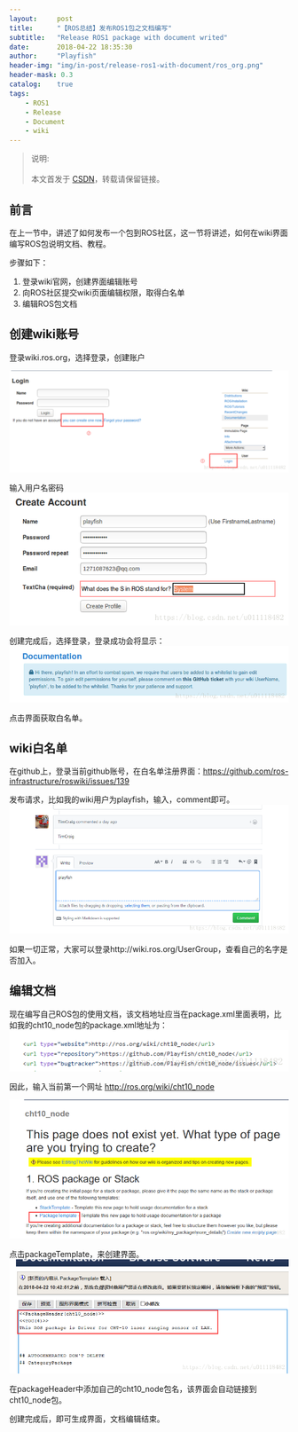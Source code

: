 ```yaml
---
layout:     post
title:      "【ROS总结】发布ROS1包之文档编写"
subtitle:   "Release ROS1 package with document writed"
date:       2018-04-22 18:35:30
author:     "Playfish"
header-img: "img/in-post/release-ros1-with-document/ros_org.png"
header-mask: 0.3
catalog:    true
tags:
    - ROS1
    - Release
    - Document
    - wiki
---
```



> 说明:<br><br>
> 本文首发于 [CSDN](https://blog.csdn.net/u011118482/article/details/80041201)，转载请保留链接。

## 前言

在上一节中，讲述了如何发布一个包到ROS社区，这一节将讲述，如何在wiki界面编写ROS包说明文档、教程。

步骤如下：

 1. 登录wiki官网，创建界面编辑账号
 2. 向ROS社区提交wiki页面编辑权限，取得白名单
 3. 编辑ROS包文档

## 创建wiki账号

登录wiki.ros.org，选择登录，创建账户

![](/img/in-post/release-ros1-with-document/wiki_login.png)

输入用户名密码
![](/img/in-post/release-ros1-with-document/wiki_create_account.png)

创建完成后，选择登录，登录成功会将显示：
![](/img/in-post/release-ros1-with-document/wiki_whitelists.png)

点击界面获取白名单。

## wiki白名单

在github上，登录当前github账号，在白名单注册界面：https://github.com/ros-infrastructure/roswiki/issues/139

发布请求，比如我的wiki用户为playfish，输入，comment即可。
![](/img/in-post/release-ros1-with-document/get_whitelists.png)

如果一切正常，大家可以登录http://wiki.ros.org/UserGroup，查看自己的名字是否加入。

## 编辑文档

现在编写自己ROS包的使用文档，该文档地址应当在package.xml里面表明，比如我的cht10_node包的package.xml地址为：
![](/img/in-post/release-ros1-with-document/package_xml.png)

因此，输入当前第一个网址 http://ros.org/wiki/cht10_node

![](/img/in-post/release-ros1-with-document/package_template.png)

点击packageTemplate，来创建界面。
![](/img/in-post/release-ros1-with-document/write_wiki.png)

在packageHeader中添加自己的cht10_node包名，该界面会自动链接到cht10_node包。

创建完成后，即可生成界面，文档编辑结束。




